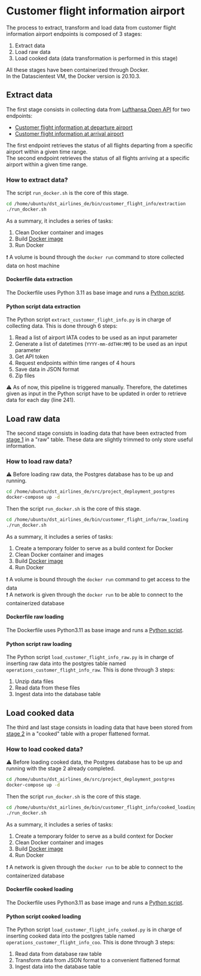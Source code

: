 # Customer flight information airport
The process to extract, transform and load data from customer flight information airport endpoints is composed of 3 stages:
1. Extract data
2. Load raw data
3. Load cooked data (data transformation is performed in this stage)

All these stages have been containerized through Docker.\
In the Datascientest VM, the Docker version is 20.10.3.

## Extract data
The first stage consists in collecting data from [Lufthansa Open API](https://developer.lufthansa.com/docs) for two endpoints:
- [Customer flight information at departure airport](https://developer.lufthansa.com/docs/read/api_details/operations/Customer_Flight_Information_at_Departure_Airport)
- [Customer flight information at arrival airport](https://developer.lufthansa.com/docs/read/api_details/operations/Customer_Flight_Information_at_Arrival_Airport)

The first endpoint retrieves the status of all flights departing from a specific airport within a given time range.\
The second endpoint retrieves the status of all flights arriving at a specific airport within a given time range.

### How to extract data?
The script `run_docker.sh` is the core of this stage.
```sh
cd /home/ubuntu/dst_airlines_de/bin/customer_flight_info/extraction
./run_docker.sh
```
As a summary, it includes a series of tasks:
1. Clean Docker container and images
2. Build [Docker image](#dockerfile-data-extraction)
3. Run Docker

:exclamation: A volume is bound through the `docker run` command to store collected data on host machine

#### Dockerfile data extraction
The Dockerfile uses Python 3.11 as base image and runs a [Python script](#python-script-data-extraction).

#### Python script data extraction
The Python script `extract_customer_flight_info.py`  is in charge of collecting data. This is done through 6 steps:
1. Read a list of airport IATA codes to be used as an input parameter
2. Generate a list of datetimes (`YYYY-mm-ddTHH:MM`) to be used as an input parameter
3. Get API token
4. Request endpoints within time ranges of 4 hours
5. Save data in JSON format
6. Zip files

:warning: As of now, this pipeline is triggered manually. Therefore, the datetimes given as input in the Python script have to be updated in order to retrieve data for each day (line 241).

## Load raw data
The second stage consists in loading data that have been extracted from [stage 1](#extract-data) in a "raw" table. These data are slightly trimmed to only store useful information.

### How to load raw data?
:warning: Before loading raw data, the Postgres database has to be up and running.
```sh
cd /home/ubuntu/dst_airlines_de/src/project_deployment_postgres
docker-compose up -d
```
Then the script `run_docker.sh` is the core of this stage.
```sh
cd /home/ubuntu/dst_airlines_de/bin/customer_flight_info/raw_loading
./run_docker.sh
```
As a summary, it includes a series of tasks:
1. Create a temporary folder to serve as a build context for Docker
2. Clean Docker container and images
3. Build [Docker image](#dockerfile-raw-loading)
4. Run Docker

:exclamation: A volume is bound through the `docker run` command to get access to the data\
:exclamation: A network is given through the `docker run` to be able to connect to the containerized database

#### Dockerfile raw loading
The Dockerfile uses Python3.11 as base image and runs a [Python script](#python-script-raw-loading).

#### Python script raw loading
The Python script `load_customer_flight_info_raw.py` is in charge of inserting raw data into the postgres table named `operations_customer_flight_info_raw`. This is done through 3 steps:
1. Unzip data files
2. Read data from these files
3. Ingest data into the database table

## Load cooked data
The third and last stage consists in loading data that have been stored from [stage 2](#load-raw-data) in a "cooked" table with a proper flattened format.

### How to load cooked data?
:warning: Before loading cooked data, the Postgres database has to be up and running with the stage 2 already completed.
```sh
cd /home/ubuntu/dst_airlines_de/src/project_deployment_postgres
docker-compose up -d
```
Then the script `run_docker.sh` is the core of this stage.
```sh
cd /home/ubuntu/dst_airlines_de/bin/customer_flight_info/cooked_loading
./run_docker.sh
```
As a summary, it includes a series of tasks:
1. Create a temporary folder to serve as a build context for Docker
2. Clean Docker container and images
3. Build [Docker image](#dockerfile-cooked-loading)
4. Run Docker

:exclamation: A network is given through the `docker run` to be able to connect to the containerized database

#### Dockerfile cooked loading
The Dockerfile uses Python3.11 as base image and runs a [Python script](#python-script-cooked-loading).

#### Python script cooked loading
The Python script `load_customer_flight_info_cooked.py` is in charge of inserting cooked data into the postgres table named `operations_customer_flight_info_coo`. This is done through 3 steps:
1. Read data from database raw table
2. Transform data from JSON format to a convenient flattened format
3. Ingest data into the database table

